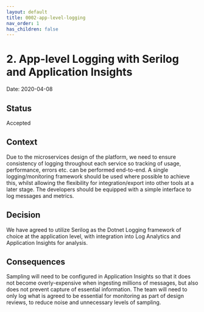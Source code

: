 ```yaml
---
layout: default
title: 0002-app-level-logging
nav_order: 1
has_children: false
---
```


# 2. App-level Logging with Serilog and Application Insights

Date: 2020-04-08

## Status

Accepted

## Context

Due to the microservices design of the platform, we need to ensure consistency of logging throughout each service so tracking of usage, performance, errors etc. can be performed end-to-end. A single logging/monitoring framework should be used where possible to achieve this, whilst allowing the flexibility for integration/export into other tools at a later stage. The developers should be equipped with a simple interface to log messages and metrics.

## Decision

We have agreed to utilize Serilog as the Dotnet Logging framework of choice at the application level, with integration into Log Analytics and Application Insights for analysis.

## Consequences

Sampling will need to be configured in Application Insights so that it does not become overly-expensive when ingesting millions of messages, but also does not prevent capture of essential information.
The team will need to only log what is agreed to be essential for monitoring as part of design reviews, to reduce noise and unnecessary levels of sampling.
